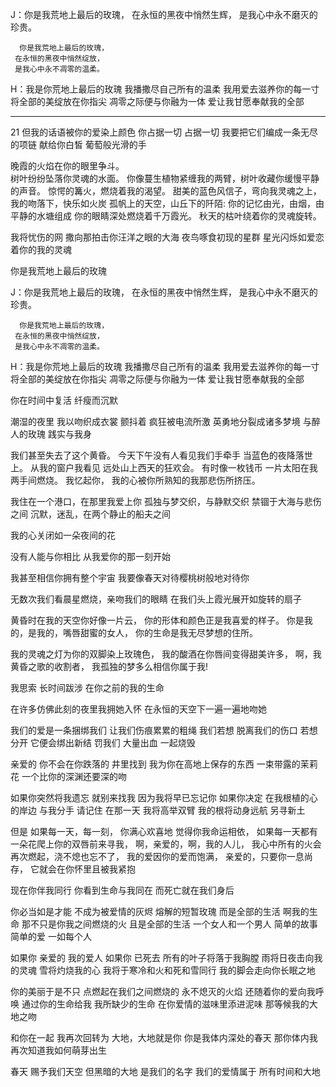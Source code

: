 J：你是我荒地上最后的玫瑰，
      在永恒的黑夜中悄然生辉，
      是我心中永不磨灭的珍贵。

      你是我荒地上最后的玫瑰，
     在永恒的黑夜中悄然绽放，
     是我心中永不凋零的温柔。

H：我是你荒地上最后的玫瑰
       我播撒尽自己所有的温柔
       我用爱去滋养你的每一寸
       将全部的美绽放在你指尖
       凋零之际便与你融为一体
       爱让我甘愿奉献我的全部



----

21
但我的话语被你的爱染上颜色
你占据一切 占据一切
我要把它们编成一条无尽的项链
献给你白皙 葡萄般光滑的手

晚霞的火焰在你的眼里争斗。	
树叶纷纷坠落你灵魂的水面。
你像蔓生植物紧缠我的两臂，树叶收藏你缓慢平静的声音。
惊愕的篝火，燃烧着我的渴望。
甜美的蓝色风信子，弯向我灵魂之上，
我的吻落下，快乐如火炭
孤帆上的天空，山丘下的阡陌:
你的记忆由光，由烟，由平静的水塘组成
你的眼睛深处燃烧着千万霞光。
秋天的枯叶绕着你的灵魂旋转。

我将忧伤的网 撒向那拍击你汪洋之眼的大海
夜鸟啄食初现的星群 
星光闪烁如爱恋着你的我的灵魂

你是我荒地上最后的玫瑰

J：你是我荒地上最后的玫瑰，
      在永恒的黑夜中悄然生辉，
      是我心中永不磨灭的珍贵。

      你是我荒地上最后的玫瑰，
     在永恒的黑夜中悄然绽放，
     是我心中永不凋零的温柔。

H：我是你荒地上最后的玫瑰
       我播撒尽自己所有的温柔
       我用爱去滋养你的每一寸
       将全部的美绽放在你指尖
       凋零之际便与你融为一体
       爱让我甘愿奉献我的全部

你在时间中复活 纤瘦而沉默

潮湿的夜里 我以吻织成衣裳
颤抖着 疯狂被电流所激
英勇地分裂成诸多梦境
与醉人的玫瑰 践实与我身


我们甚至失去了这个黄昏。
今天下午没有人看见我们手牵手
当蓝色的夜降落世上。
从我的窗户我看见
远处山上西天的狂欢会。
有时像一枚钱币
一片太阳在我两手间燃烧。
我忆起你，
我的心被你所熟知的我那悲伤所挤压。

我住在一个港口，在那里我爱上你
孤独与梦交织，与静默交织
禁锢于大海与悲伤之间
沉默，迷乱，在两个静止的船夫之间

我的心关闭如一朵夜间的花

没有人能与你相比 从我爱你的那一刻开始

我甚至相信你拥有整个宇宙
我要像春天对待樱桃树般地对待你

无数次我们看晨星燃烧，亲吻我们的眼睛
在我们头上霞光展开如旋转的扇子


黄昏时在我的天空你好像一片云，
你的形体和颜色正是我喜爱的样子。
你是我的，是我的，嘴唇甜蜜的女人，
你的生命是我无尽梦想的住所。

我的灵魂之灯为你的双脚染上玫瑰色，
我的酸酒在你唇间变得甜美许多，
啊，我黄昏之歌的收割者，
我孤独的梦多么相信你属于我!

我思索 长时间跋涉 在你之前的我的生命

在许多仿佛此刻的夜里我拥她入怀
在永恒的天空下一遍一遍地吻她

我们的爱是一条捆绑我们
让我们伤痕累累的粗绳
我们若想
脱离我们的伤口
若想分开
它便会绑出新结 罚我们
大量出血 一起烧毁

亲爱的 你不会在你跌落的
井里找到
我为你在高地上保存的东西
一束带露的茉莉花
一个比你的深渊还要深的吻


如果你突然将我遗忘
就别来找我
因为我将早已忘记你
如果你决定
在我根植的心的岸边
与我分手
请记住
在那一天
我将高举双臂
我的根将动身远航
另寻新土

但是
如果每一天，每一刻，
你满心欢喜地
觉得你我命运相依，
如果每一天都有一朵花爬上你的双唇前来寻我，
啊，亲爱的，啊，我的人儿，
我心中所有的火会再次燃起，浇不熄也忘不了，
我的爱因你的爱而饱满，
亲爱的，只要你一息尚存，
它就会在你怀里且被我紧抱

现在你伴我同行
你看到生命与我同在
而死亡就在我们身后

你必当如是才能
不成为被爱情的灰烬
熔解的短暂玫瑰
而是全部的生活
啊我的生命
那不只是你我之间燃烧的火
且是全部的生活
一个女人和一个男人
简单的故事
简单的爱
一如每个人

如果你 亲爱的 我的爱人
如果你
已死去
所有的叶子将落于我胸膛
雨将日夜击向我的灵魂
雪将灼烧我的心
我将于寒冷和火和死和雪同行
我的脚会走向你长眠之地

你的美丽于是不只
点燃起在我们之间燃烧的
永不熄灭的火焰
还随着你的爱向我呼唤
通过你的生命给我
我所缺少的生命
在你爱情的滋味里添进泥味
那等候我的大地之吻

和你在一起 我再次回转为
大地，大地就是你
你是我体内深处的春天
那你体内我再次知道我如何萌芽出生

春天
赐予我们天空
但黑暗的大地
是我们的名字
我们的爱情属于
所有时间和大地

